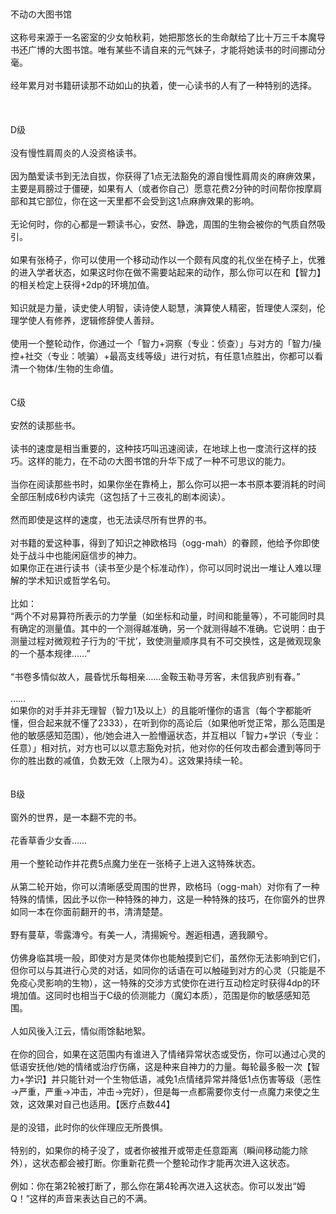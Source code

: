 <title>不动の大图书馆</title>
<meta name="GENERATOR" content="WinCHM">
<meta http-equiv="Content-Type" content="text/html; charset=gb2312">
<br>
<br>不动の大图书馆 
<br>
<br>这称号来源于一名密室的少女帕秋莉，她把那悠长的生命献给了比十万三千本魔导书还广博的大图书馆。唯有某些不请自来的元气妹子，才能将她读书的时间挪动分毫。 
<br>
<br>经年累月对书籍研读那不动如山的执着，使一心读书的人有了一种特别的选择。 
<br>
<br>
<br>
<br>D级 
<br>
<br>没有慢性肩周炎的人没资格读书。 
<br>
<br>因为酷爱读书到无法自拔，你获得了1点无法豁免的源自慢性肩周炎的麻痹效果，主要是肩膀过于僵硬，如果有人（或者你自己）愿意花费2分钟的时间帮你按摩肩部和其它部位，你在这一天里都不会受到这1点麻痹效果的影响。 
<br>
<br>无论何时，你的心都是一颗读书心，安然、静逸，周围的生物会被你的气质自然吸引。
<br>
<br>如果有张椅子，你可以使用一个移动动作以一个颇有风度的礼仪坐在椅子上，优雅的进入学者状态，如果这时你在做不需要站起来的动作，那么你可以在和【智力】的相关检定上获得+2dp的环境加值。 
<br>
<br>知识就是力量，读史使人明智，读诗使人聪慧，演算使人精密，哲理使人深刻，伦理学使人有修养，逻辑修辞使人善辩。 
<br>
<br>使用一个整轮动作，你通过一个「智力+洞察（专业：侦查）」与对方的「智力/操控+社交（专业：唬骗）+最高支线等级」进行对抗，有任意1点胜出，你都可以看清一个物体/生物的生命值。 
<br>
<br>
<br>C级 
<br>
<br>安然的读那些书。 
<br>
<br>读书的速度是相当重要的，这种技巧叫迅速阅读，在地球上也一度流行这样的技巧。这样的能力，在不动の大图书馆的升华下成了一种不可思议的能力。 
<br>
<br>当你在阅读那些书时，如果你坐在靠椅上，那么你可以把一本书原本要消耗的时间全部压制成6秒内读完（这包括了十三夜礼的剧本阅读）。 
<br>
<br>然而即使是这样的速度，也无法读尽所有世界的书。 
<br>
<br>对书籍的爱这种事，得到了知识之神欧格玛（ogg-mah）的眷顾，他给予你即使处于战斗中也能闲庭信步的神力。 
<br>如果你正在进行读书（读书至少是个标准动作），你可以同时说出一堆让人难以理解的学术知识或哲学名句。 
<br>
<br>比如： 
<br>“两个不对易算符所表示的力学量（如坐标和动量，时间和能量等），不可能同时具有确定的测量值。其中的一个测得越准确，另一个就测得越不准确。它说明：由于测量过程对微观粒子行为的‘干扰’，致使测量顺序具有不可交换性，这是微观现象的一个基本规律……” 
<br>
<br>“书卷多情似故人，晨昏忧乐每相亲……金鞍玉勒寻芳客，未信我庐别有春。” 
<br>
<br>…… 
<br>如果你的对手并非无理智（智力1及以上）的且能听懂你的语言（每个字都能听懂，但合起来就不懂了2333），在听到你的高论后（如果他听觉正常，那么范围是他的敏感感知范围），他/她会进入一脸懵逼状态，并互相以「智力+学识（专业：任意）」相对抗，对方也可以以意志豁免对抗，他对你的任何攻击都会遭到等同于你的胜出数的减值，负数无效（上限为4）。这效果持续一轮。 
<br>
<br>
<br>B级 
<br>
<br>窗外的世界，是一本翻不完的书。 
<br>
<br>花香草香少女香…… 
<br>
<br>用一个整轮动作并花费5点魔力坐在一张椅子上进入这特殊状态。 
<br>
<br>从第二轮开始，你可以清晰感受周围的世界，欧格玛（ogg-mah）对你有了一种特殊的情愫，因此予以你一种特殊的神力，这是一种特殊的技巧，在你窗外的世界如同一本在你面前翻开的书，清清楚楚。 
<br>
<br>野有蔓草，零露漙兮。有美一人，清揚婉兮。邂逅相遇，適我願兮。 
<br>
<br>仿佛身临其境一般，即使对方是灵体你也能触摸到它们，虽然你无法影响到它们，但你可以与其进行心灵的对话，如同你的话语在可以触碰到对方的心灵（只能是不免疫心灵影响的生物），这一特殊的交涉方式使你在进行互动检定时获得4dp的环境加值。这同时也相当于C级的侦测能力（魔幻本质），范围是你的敏感感知范围。 
<br>
<br>人如风後入江云，情似雨馀黏地絮。 
<br>
<br>在你的回合，如果在这范围内有谁进入了情绪异常状态或受伤，你可以通过心灵的低语安抚他/她的情绪或治疗伤痛，这是种来自神力的力量。每轮最多骰一次【智力+学识】并只能针对一个生物低语，减免1点情绪异常并降低1点伤害等级（恶性→严重，严重→冲击，冲击→完好），但是每一点都需要你支付一点魔力来使之生效，这效果对自己也适用。【医疗点数44】 
<br>
<br>是的没错，此时你的伙伴理应无所畏惧。 
<br>
<br>特别的，如果你的椅子没了，或者你被推开或带走任意距离（瞬间移动能力除外），这状态都会被打断。你重新花费一个整轮动作才能再次进入这状态。 
<br>
<br>例如：你在第2轮被打断了，那么你在第4轮再次进入这状态。你可以发出“姆Q！”这样的声音来表达自己的不满。 